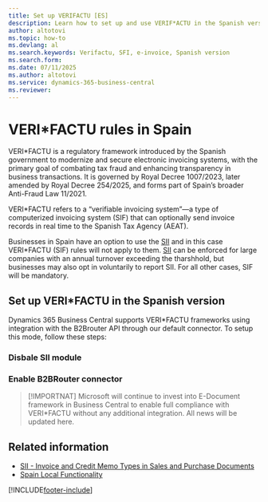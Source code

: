 ```yaml
---
title: Set up VERIFACTU [ES]
description: Learn how to set up and use VERIF*ACTU in the Spanish version of Business Central.
author: altotovi
ms.topic: how-to
ms.devlang: al
ms.search.keywords: Verifactu, SFI, e-invoice, Spanish version
ms.search.form: 
ms.date: 07/11/2025
ms.author: altotovi
ms.service: dynamics-365-business-central
ms.reviewer: 
---
```


# VERI*FACTU rules in Spain

VERI*FACTU is a regulatory framework introduced by the Spanish government to modernize and secure electronic invoicing systems, with the primary goal of combating tax fraud and enhancing transparency in business transactions. It is governed by Royal Decree 1007/2023, later amended by Royal Decree 254/2025, and forms part of Spain’s broader Anti-Fraud Law 11/2021.

VERI*FACTU refers to a “verifiable invoicing system”—a type of computerized invoicing system (SIF) that can optionally send invoice records in real time to the Spanish Tax Agency (AEAT).

Businesses in Spain have an option to use the [SII](sii-setup.md) and in this case VERI*FACTU (SIF) rules will not apply to them. [SII](sii-setup.md) can be enforced for large companies with an annual turnover exceeding the tharshhold, but businesses may also opt in voluntarily to report SII. For all other cases, SIF will be mandatory.

## Set up VERI*FACTU in the Spanish version

Dynamics 365 Business Central supports VERI*FACTU frameworks using integration with the B2Brouter API through our default connector. To setup this mode, follow these steps:

### Disbale SII module 



### Enable B2BRouter connector



> [!IMPORTNAT]
> Microsoft will continue to invest into E-Document framework in Business Central to enable full compliance with VERI*FACTU without any additional integration. All news will be updated here.


## Related information

- [SII - Invoice and Credit Memo Types in Sales and Purchase Documents](SII-invoice-types-sales-purchase-documents.md)
- [Spain Local Functionality](spain-local-functionality.md)

[!INCLUDE[footer-include](../../includes/footer-banner.md)]
